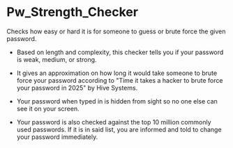 # Pw_Strength_Checker
Checks how easy or hard it is for someone to guess or brute force the given password.

- Based on length and complexity, this checker tells you if your password is weak, medium, or strong.

- It gives an approximation on how long it would take someone to brute force your password according to "Time it takes a hacker to brute force your password in 2025" by Hive Systems.

- Your password when typed in is hidden from sight so no one else can see it on your screen.

- Your password is also checked against the top 10 million commonly used passwords. If it is in said list, you are informed and told to change your password immediately. 
